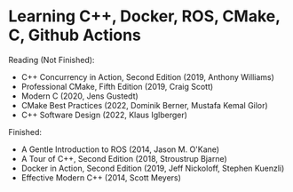 # Learning C++, Docker, ROS, CMake, C, Github Actions


Reading (Not Finished):
- C++ Concurrency in Action, Second Edition (2019, Anthony Williams)
- Professional CMake, Fifth Edition (2019, Craig Scott)
- Modern C (2020, Jens Gustedt)
- CMake Best Practices (2022, Dominik Berner, Mustafa Kemal Gilor)
- C++ Software Design (2022, Klaus Iglberger)

Finished:
- A Gentle Introduction to ROS (2014, Jason M. O'Kane)
- A Tour of C++, Second Edition (2018, Stroustrup Bjarne)
- Docker in Action, Second Edition (2019, Jeff Nickoloff, Stephen Kuenzli)
- Effective Modern C++ (2014, Scott Meyers)
